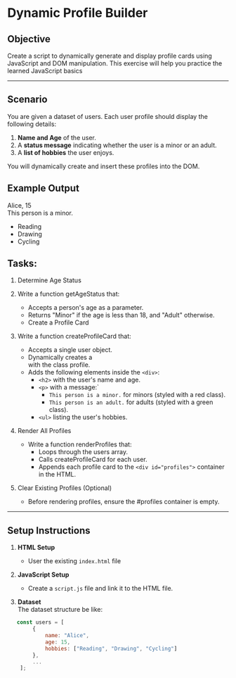 # **Dynamic Profile Builder**

## **Objective**
Create a script to dynamically generate and display profile cards using JavaScript and DOM manipulation. 
This exercise will help you practice the learned JavaScript basics

---

## **Scenario**
You are given a dataset of users. Each user profile should display the following details:
1. **Name and Age** of the user.
2. A **status message** indicating whether the user is a minor or an adult.
3. A **list of hobbies** the user enjoys.

You will dynamically create and insert these profiles into the DOM.

## Example Output

Alice, 15  
This person is a minor.
- Reading
- Drawing
- Cycling

## Tasks: 
1. Determine Age Status

2. Write a function getAgeStatus that:
   - Accepts a person's age as a parameter.
   - Returns "Minor" if the age is less than 18, and "Adult" otherwise.
   - Create a Profile Card
   
3. Write a function createProfileCard that:
   - Accepts a single user object.
   - Dynamically creates a <div> with the class profile.
   - Adds the following elements inside the `<div>`:
     - `<h2>` with the user's name and age.
     - `<p>` with a message:`
       - `This person is a minor.` for minors (styled with a red class).
       - `This person is an adult.` for adults (styled with a green class).
     - `<ul>` listing the user's hobbies.
       
4. Render All Profiles
   - Write a function renderProfiles that:
     - Loops through the users array.
     - Calls createProfileCard for each user.
     - Appends each profile card to the `<div id="profiles">` container in the HTML.

5. Clear Existing Profiles (Optional)
   - Before rendering profiles, ensure the #profiles container is empty.

---

## **Setup Instructions**

1. **HTML Setup**
    - User the existing `index.html` file

2. **JavaScript Setup**
    - Create a `script.js` file and link it to the HTML file.

3. **Dataset**  
   The dataset structure be like:
``` javascript
   const users = [
        {
            name: "Alice",
            age: 15,
            hobbies: ["Reading", "Drawing", "Cycling"]
        },
        ...
    ];
```

   
